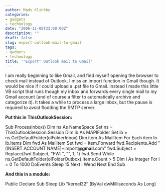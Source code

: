```yaml
---
author: Mads Klinkby
categories:
- gadgets
- technology
date: "2006-11-08T23:00:00Z"
description: ""
draft: false
slug: export-outlook-mail-to-gmail
tags:
- gadgets
- technology
title: '"Export" Outlook mail to Gmail'
---
```



I am really beginning to like Gmail, and find myself opening the browser to check mail instead of Outlook. I miss an import function in Gmail though. It would be nice if I could upload a .pst file to Gmail. Instead I made this little VB script that runs though my inbox and forwards every single mail to my Gmail account (and of course a filter to automatically archive and categorize it). It takes a while to process a large inbox, but the pause is required to avoid flodding the SMTP server.   

**Put this in ThisOutlookSession:**

 <span class="kwrd">Sub</span> ProcessInbox() <span class="kwrd">Dim</span> ns <span class="kwrd">As</span> <span class="kwrd">NameSpace</span> <span class="kwrd">Set</span> ns = ThisOutlookSession.Session <span class="kwrd">Dim</span> ib <span class="kwrd">As</span> MAPIFolder <span class="kwrd">Set</span> ib = ns.GetDefaultFolder(olFolderInbox) <span class="kwrd">Dim</span> item <span class="kwrd">As</span> MailItem <span class="kwrd">For</span> <span class="kwrd">Each</span> item <span class="kwrd">In</span> ib.Items <span class="kwrd">Dim</span> fwd <span class="kwrd">As</span> MailItem <span class="kwrd">Set</span> fwd = item.Forward fwd.Recipients.Add <span class="str">"[INSERT ACCOUNT NAME]+import@**gmail**.com"</span> fwd.Subject = Replace(fwd.Subject, <span class="str">"FW: "</span>, <span class="str">""</span>, 1, 1) fwd.Send <span class="kwrd">While</span> ns.GetDefaultFolder(olFolderOutbox).Items.Count > 5 <span class="kwrd">Dim</span> i <span class="kwrd">As</span> <span class="kwrd">Integer</span> <span class="kwrd">For</span> i = 0 <span class="kwrd">To</span> 1000 DoEvents Sleep 15 <span class="kwrd">Next</span> i <span class="kwrd">Wend</span> <span class="kwrd">Next</span> <span class="kwrd">End</span> <span class="kwrd">Sub</span> 

**And this in a module:**   

 <span class="kwrd">Public</span> <span class="kwrd">Declare</span> <span class="kwrd">Sub</span> Sleep <span class="kwrd">Lib</span> <span class="str">"kernel32″</span> (<span class="kwrd">ByVal</span> dwMilliseconds <span class="kwrd">As</span> <span class="kwrd">Long</span>)

